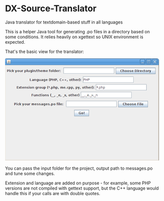 DX-Source-Translator
====================

Java translator for textdomain-based stuff in all languages

This is a helper Java tool for generating .po files in a directory based on some conditions. It relies heavily 
on xgettext so UNIX environment is expected.

That's the basic view for the translator:

![Screenshot](https://github.com/mpeshev/DX-Source-Translator/blob/master/dx-source-translator-image.png?raw=true)

You can pass the input folder for the project, output path to messages.po and tune some changes.

Extension and language are added on purpose - for example, some PHP versions are not compiled with gettext support,
but the C++ language would handle this if your calls are with double quotes.
